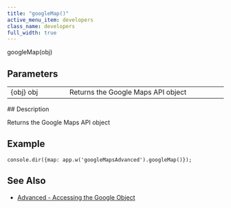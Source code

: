 ```yaml
---
title: "googleMap()"
active_menu_item: developers
class_name: developers
full_width: true
---
```



googleMap(obj)

## Parameters

<table>
<tr>
<td width="169">
{obj} obj

</td>
<td width="17">
</td>
<td width="694">
Returns the Google Maps API object

</td>
</tr>
</table>
## Description

Returns the Google Maps API object

## Example

     
    console.dir({map: app.w('googleMapsAdvanced').googleMap()});
     
   

## See Also

 - [Advanced - Accessing the Google Object](/developers/user-guide/product-guide/advanced-important-widgets/google-v3-maps-widget/advanced-accessing-the-googl)

